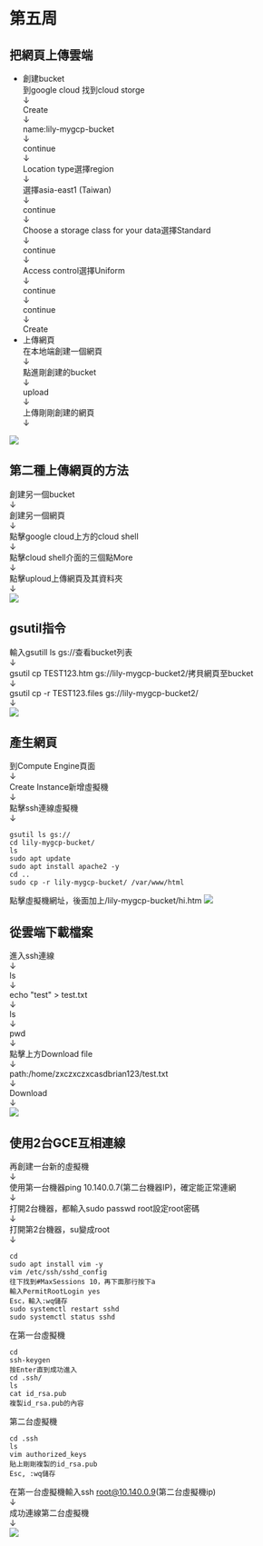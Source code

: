# 第五周
## 把網頁上傳雲端
* 創建bucket<br>
到google cloud 找到cloud storge<br>↓<br>
Create<br>↓<br>
name:lily-mygcp-bucket<br>↓<br>
continue<br>↓<br>
Location type選擇region<br>↓<br>
選擇asia-east1 (Taiwan)<br>↓<br>
continue<br>↓<br>
Choose a storage class for your data選擇Standard<br>↓<br>
continue<br>↓<br>
Access control選擇Uniform<br>↓<br>
continue<br>↓<br>
continue<br>↓<br>
Create
* 上傳網頁<br>
在本地端創建一個網頁<br>↓<br>
點進剛創建的bucket<br>↓<br>
upload<br>↓<br>
上傳剛剛創建的網頁<br>↓<br>
<img src="../pic/1008.png">

## 第二種上傳網頁的方法
創建另一個bucket<br>↓<br>
創建另一個網頁<br>↓<br>
點擊google cloud上方的cloud shell<br>↓<br>
點擊cloud shell介面的三個點More<br>↓<br>
點擊uploud上傳網頁及其資料夾<br>↓<br>
<img src="../pic/1008-1.png">
## gsutil指令
輸入gsutill ls gs://查看bucket列表<br>↓<br>
gsutil cp TEST123.htm gs://lily-mygcp-bucket2/拷貝網頁至bucket<br>↓<br>
gsutil cp -r TEST123.files gs://lily-mygcp-bucket2/<br>↓<br>
<img src="../pic/1008-2.png">
## 產生網頁
到Compute Engine頁面<br>↓<br>
Create Instance新增虛擬機<br>↓<br>
點擊ssh連線虛擬機<br>↓<br>

````
gsutil ls gs://
cd lily-mygcp-bucket/
ls
sudo apt update
sudo apt install apache2 -y
cd ..
sudo cp -r lily-mygcp-bucket/ /var/www/html
````
點擊虛擬機網址，後面加上/lily-mygcp-bucket/hi.htm
<img src="../pic/1008-3.png">
## 從雲端下載檔案
進入ssh連線<br>↓<br>
ls<br>↓<br>
echo "test" > test.txt<br>↓<br>
ls<br>↓<br>
pwd<br>↓<br>
點擊上方Download file<br>↓<br>
path:/home/zxczxczxcasdbrian123/test.txt<br>↓<br>
Download<br>↓<br>
<img src="../pic/1008-4.png">

## 使用2台GCE互相連線
再創建一台新的虛擬機<br>↓<br>
使用第一台機器ping 10.140.0.7(第二台機器IP)，確定能正常連網<br>↓<br>
打開2台機器，都輸入sudo passwd root設定root密碼<br>↓<br>
打開第2台機器，su變成root<br>↓<br>

````
cd
sudo apt install vim -y
vim /etc/ssh/sshd_config
往下找到#MaxSessions 10，再下面那行按下a
輸入PermitRootLogin yes
Esc，輸入:wq儲存
sudo systemctl restart sshd
sudo systemctl status sshd
````
在第一台虛擬機

````
cd
ssh-keygen
按Enter直到成功進入
cd .ssh/
ls
cat id_rsa.pub
複製id_rsa.pub的內容
````
第二台虛擬機

````
cd .ssh
ls
vim authorized_keys
貼上剛剛複製的id_rsa.pub
Esc, :wq儲存
````
在第一台虛擬機輸入ssh root@10.140.0.9(第二台虛擬機ip)<br>↓<br>
成功連線第二台虛擬機<br>↓<br>
<img src="../pic/1008-5.png">
